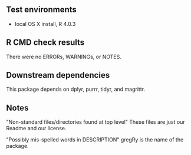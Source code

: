 ## Test environments
* local OS X install, R 4.0.3

## R CMD check results
There were no ERRORs, WARNINGs, or NOTES. 

## Downstream dependencies
This package depends on dplyr, purrr, tidyr, and magrittr.

## Notes
"Non-standard files/directories found at top level" These files are just our Readme and our license.

"Possibly mis-spelled words in DESCRIPTION" gregRy is the name of the package. 